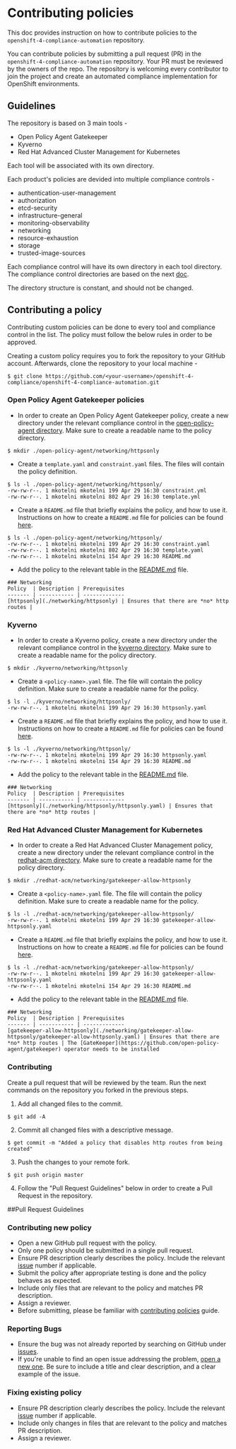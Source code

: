 # Contributing policies

This doc provides instruction on how to contribute policies to the `openshift-4-compliance-automation` repository.

You can contribute policies by submitting a pull request (PR) in the `openshift-4-compliance-automation` repository. Your PR must be reviewed by the owners of the repo. The repository is welcoming every contributor to join the project and create an automated compliance implementation for OpenShift environments.

## Guidelines

The repository is based on 3 main tools -

- Open Policy Agent Gatekeeper
- Kyverno
- Red Hat Advanced Cluster Management for Kubernetes

Each tool will be associated with its own directory. 

Each product's policies are devided into multiple compliance controls -

- authentication-user-management
- authorization
- etcd-security 
- infrastructure-general
- monitoring-observability
- networking 
- resource-exhaustion
- storage
- trusted-image-sources

Each compliance control will have its own directory in each tool directory. The compliance control directories are based on the next [doc](https://docs.google.com/spreadsheets/d/1vhtWJYgvbVlW58D-jL9s-iBA56aT3m9Sf_qnME9gDyw/edit?usp=sharing).

The directory structure is constant, and should not be changed.

## Contributing a policy

Contributing custom policies can be done to every tool and compliance control in the list. The policy must follow the below rules in order to be approved.

Creating a custom policy requires you to fork the repository to your GitHub account. Afterwards, clone the repository to your local machine -

```
$ git clone https://github.com/<your-username>/openshift-4-compliance/openshift-4-compliance-automation.git
```

### Open Policy Agent Gatekeeper policies

- In order to create an Open Policy Agent Gatekeeper policy, create a new directory under the relevant compliance control in the [open-policy-agent directory](../open-policy-agent). Make sure to create a readable name to the policy directory.

```
$ mkdir ./open-policy-agent/networking/httpsonly
```

- Create a `template.yaml` and `constraint.yaml` files. The files will contain the policy definition. 

```
$ ls -l ./open-policy-agent/networking/httpsonly/
-rw-rw-r--. 1 mkotelni mkotelni 199 Apr 29 16:30 constraint.yml
-rw-rw-r--. 1 mkotelni mkotelni 802 Apr 29 16:30 template.yml
```

- Create a `README.md` file that briefly explains the policy, and how to use it. Instructions on how to create a `README.md` file for policies can be found [here](./).

```
$ ls -l ./open-policy-agent/networking/httpsonly/
-rw-rw-r--. 1 mkotelni mkotelni 199 Apr 29 16:30 constraint.yaml
-rw-rw-r--. 1 mkotelni mkotelni 802 Apr 29 16:30 template.yaml
-rw-rw-r--. 1 mkotelni mkotelni 154 Apr 29 16:30 README.md
```

- Add the policy to the relevant table in the [README.md](./open-policy-agent/README.md) file.

```
### Networking
Policy  | Description | Prerequisites
------- | ----------- | -------------
[httpsonly](./networking/httpsonly) | Ensures that there are *no* http routes |
```

### Kyverno

- In order to create a Kyverno policy, create a new directory under the relevant compliance control in the [kyverno directory](../kyverno). Make sure to create a readable name for the policy directory.

```
$ mkdir ./kyverno/networking/httpsonly
```

- Create a `<policy-name>.yaml` file. The file will contain the policy definition. Make sure to create a readable name for the policy.

```
$ ls -l ./kyverno/networking/httpsonly/
-rw-rw-r--. 1 mkotelni mkotelni 199 Apr 29 16:30 httpsonly.yaml
```

- Create a `README.md` file that briefly explains the policy, and how to use it. Instructions on how to create a `README.md` file for policies can be found [here](./).

```
$ ls -l ./kyverno/networking/httpsonly/
-rw-rw-r--. 1 mkotelni mkotelni 199 Apr 29 16:30 httpsonly.yaml
-rw-rw-r--. 1 mkotelni mkotelni 154 Apr 29 16:30 README.md
```

- Add the policy to the relevant table in the [README.md](./kyverno/README.md) file.

```
### Networking
Policy  | Description | Prerequisites
------- | ----------- | -------------
[httpsonly](./networking/httpsonly/httpsonly.yaml) | Ensures that there are *no* http routes |
```

### Red Hat Advanced Cluster Management for Kubernetes

- In order to create a Red Hat Advanced Cluster Management policy, create a new directory under the relevant compliance control in the [redhat-acm directory](../redhat-acm). Make sure to create a readable name for the policy directory.

```
$ mkdir ./redhat-acm/networking/gatekeeper-allow-httpsonly
```

- Create a `<policy-name>.yaml` file. The file will contain the policy definition. Make sure to create a readable name for the policy.

```
$ ls -l ./redhat-acm/networking/gatekeeper-allow-httpsonly/
-rw-rw-r--. 1 mkotelni mkotelni 199 Apr 29 16:30 gatekeeper-allow-httpsonly.yaml
```

- Create a `README.md` file that briefly explains the policy, and how to use it. Instructions on how to create a `README.md` file for policies can be found [here](./).

```
$ ls -l ./redhat-acm/networking/gatekeeper-allow-httpsonly/
-rw-rw-r--. 1 mkotelni mkotelni 199 Apr 29 16:30 gatekeeper-allow-httpsonly.yaml
-rw-rw-r--. 1 mkotelni mkotelni 154 Apr 29 16:30 README.md
```

- Add the policy to the relevant table in the [README.md](./redhat-acm/README.md) file.

```
### Networking
Policy  | Description | Prerequisites
------- | ----------- | -------------
[gatekeeper-allow-httpsonly](./networking/gatekeeper-allow-httpsonly/gatekeeper-allow-httpsonly.yaml) | Ensures that there are *no* http routes | The [GateKeeper](https://github.com/open-policy-agent/gatekeeper) operator needs to be installed
```

### Contributing

Create a pull request that will be reviewed by the team. Run the next commands on the repository you forked in the previous steps.

1. Add all changed files to the commit.

```
$ git add -A
```

2. Commit all changed files with a descriptive message.

```
$ get commit -m "Added a policy that disables http routes from being created"
```

3. Push the changes to your remote fork.
```
$ git push origin master
```

4. Follow the "Pull Request Guidelines" below in order to create a Pull Request in the repository.

##Pull Request Guidelines

### Contributing new policy
- Open a new GitHub pull request with the policy.
- Only one policy should be submitted in a single pull request.
- Ensure PR description clearly describes the policy. Include the relevant [issue](https://github.com/openshift-4-compliance/openshift-4-compliance-automation/issues) number if applicable.
- Submit the policy after appropriate testing is done and the policy behaves as expected.
- Include only files that are relevant to the policy and matches PR description.
- Assign a reviewer.
- Before submitting, please be familiar with [contributing policies](./docs/CONTRIBUTING.md) guide.

### Reporting Bugs
- Ensure the bug was not already reported by searching on GitHub under [issues](https://github.com/openshift-4-compliance/openshift-4-compliance-automation/issues).
- If you're unable to find an open issue addressing the problem, [open a new one](https://github.com/openshift-4-compliance/openshift-4-compliance-automation/issues/new). Be sure to include a title
  and clear description, and a clear example of the issue.
  
### Fixing existing policy
- Ensure PR description clearly describes the policy. Include the relevant [issue](https://github.com/openshift-4-compliance/openshift-4-compliance-automation/issues) number if applicable.
- Include only changes in files that are relevant to the policy and matches PR description.
- Assign a reviewer.




